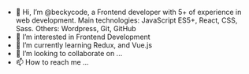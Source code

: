 - 👋 Hi, I’m @beckycode, a Frontend developer with 5+ of experience in web development. Main technologies: JavaScript ES5+, React, CSS, Sass. Others: Wordpress, Git, GitHub
- 👀 I’m interested in Frontend Development
- 🌱 I’m currently learning Redux, and Vue.js
- 💞️ I’m looking to collaborate on ...
- 📫 How to reach me ...

<!---
beckycode/beckycode is a ✨ special ✨ repository because its `README.md` (this file) appears on your GitHub profile.
You can click the Preview link to take a look at your changes.
--->
